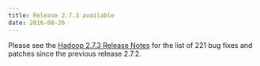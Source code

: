 ```yaml
---
title: Release 2.7.3 available
date: 2016-08-26
---
```

<!---
  Licensed under the Apache License, Version 2.0 (the "License");
  you may not use this file except in compliance with the License.
  You may obtain a copy of the License at

   http://www.apache.org/licenses/LICENSE-2.0

  Unless required by applicable law or agreed to in writing, software
  distributed under the License is distributed on an "AS IS" BASIS,
  WITHOUT WARRANTIES OR CONDITIONS OF ANY KIND, either express or implied.
  See the License for the specific language governing permissions and
  limitations under the License. See accompanying LICENSE file.
-->

Please see the [Hadoop 2.7.3 Release
Notes](http://hadoop.apache.org/docs/r2.7.3/hadoop-project-dist/hadoop-common/releasenotes.html)
for the list of 221 bug fixes and patches since the previous release
2.7.2.
